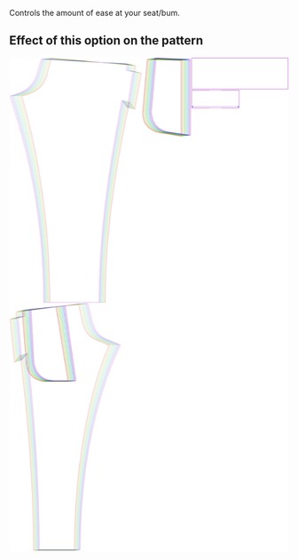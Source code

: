 Controls the amount of ease at your seat/bum.

## Effect of this option on the pattern

![This image shows the effect of this option by superimposing several variants that have a different value for this option](paco_seatease_sample.svg "Effect of this option on the pattern")
